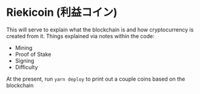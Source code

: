 # Riekicoin (利益コイン)

This will serve to explain what the blockchain is and how cryptocurrency is created from it. Things explained via notes within the code:
* Mining
* Proof of Stake
* Signing
* Difficulty

At the present, run `yarn deploy` to print out a couple coins based on the blockchain